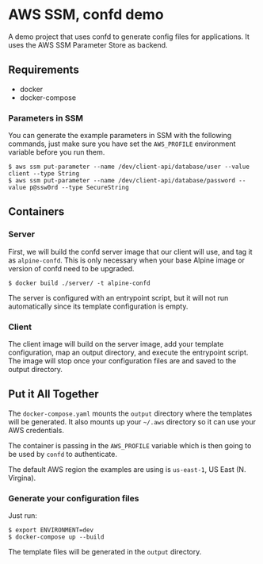# AWS SSM, confd demo

A demo project that uses confd to generate config files for applications. It uses the AWS SSM Parameter Store as backend.

## Requirements

 - docker
 - docker-compose

### Parameters in SSM

You can generate the example parameters in SSM with the following commands, just make sure you have set the `AWS_PROFILE` environment variable before you run them.

```
$ aws ssm put-parameter --name /dev/client-api/database/user --value client --type String
$ aws ssm put-parameter --name /dev/client-api/database/password --value p@ssw0rd --type SecureString
```

## Containers

### Server
First, we will build the confd server image that our client will use, and tag it as `alpine-confd`. This is only necessary when your base Alpine image or version of confd need to be upgraded.
```
$ docker build ./server/ -t alpine-confd
```

The server is configured with an entrypoint script, but it will not run automatically since its template configuration is empty.

### Client
The client image will build on the server image, add your template configuration, map an output directory, and execute the entrypoint script. The image will stop once your configuration files are and saved to the output directory.

## Put it All Together
The `docker-compose.yaml` mounts the `output` directory where the templates will be generated. It also mounts up your `~/.aws` directory so it can use your AWS credentials.

The container is passing in the `AWS_PROFILE` variable which is then going to be used by `confd` to authenticate.

The default AWS region the examples are using is `us-east-1`, US East (N. Virgina).

### Generate your configuration files

Just run:
```
$ export ENVIRONMENT=dev
$ docker-compose up --build
```

The template files will be generated in the `output` directory.
